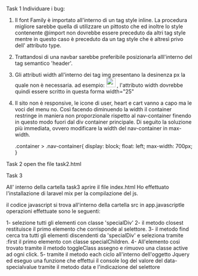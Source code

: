 Task 1
Individuare i bug:

1. Il font Family è importato all'interno di un tag style inline. La procedura migliore sarebbe quella di utilizzare un <link
     href="https://fonts.googleapis.com/css?family=Lato:300,400,700,900"
     rel="stylesheet"
   /> pittosto che <style type="text/css">@import url(https://fonts.googleapis.com/css?family=Lato:300,400,700,900);</style> ed inoltre lo style contenente @import non dovrebbe essere preceduto da altri tag style mentre in questo caso è preceduto da un tag style che è altresì privo dell' attributo type.

2. Trattandosi di una navbar sarebbe preferibile posizionarla alll'interno del tag semantico 'header'.

3. Gli attributi width all'interno dei tag img presentano la desinenza px la quale non è necessaria. ad esempio:
   <img src="https://cdn3.iconfinder.com/data/icons/marketing-e-commerce/128/icons_-_marketing-41-512.png" width="25px" alt=""> , l'attributo width dovrebbe quindi essere scritto in questa forma width="25"

4. Il sito non è responsive, le icone di user, heart e cart vanno a capo ma le voci del menu no. Così facendo diminuendo la width il container restringe in maniera non proporzionale rispetto al nav-container finendo in questo modo fuori dal div container principale. Di seguito la soluzione più immediata, ovvero modificare la width del nav-container in max-width.

   .container > .nav-container{
   display: block;
   float: left;
   max-width: 700px;
   }

Task 2
open the file task2.html

Task 3

All' interno della cartella task3 aprire il file index.html
Ho effettuato l'installazione di laravel mix per la compilazione del js.

il codice javascript si trova all'interno della cartella src in app.javascriptle operazioni effettuate sono le seguenti:

  1- selezione tutti gli elementi con classe 'specialDiv'
  2- il metodo closest restituisce il primo elemento che corrisponde al selettore.
  3- il metodo find cerca tra tutti gli elementi discendenti da 'specialDiv' e seleziona tramite :first il primo elemento con classe specialChildren.
  4- All'elemento così trovato  tramite il metodo toggleClass assegno e rimuovo una classe active ad ogni click.
  5- tramite il metodo each ciclo all'interno dell'oggetto Jquery ed eseguo una funzione che effettui il console log del valore del data-specialvalue tramite il metodo data  e l'indicazione del selettore